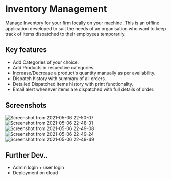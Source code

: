 # Inventory Management

Manage Inventory for your firm locally on your machine. This is an offline application developed to suit the needs of an organisation who want to keep track of items dispatched to their employees temporarily.

## Key features

* Add Categories of your choice.
* Add Products in respective categories.
* Increase/Decrease a product's quantity manually as per availability.
* Dispatch history with summary of all orders.
* Detailed Dispatched items history with print functionality.
* Email alert whenever items are dispatched with full details of order.

## Screenshots

![Screenshot from 2021-05-06 22-50-07](https://user-images.githubusercontent.com/52563724/117339518-73d01200-aebd-11eb-8f11-c3c597d921aa.png)
![Screenshot from 2021-05-06 22-48-31](https://user-images.githubusercontent.com/52563724/117339616-919d7700-aebd-11eb-93a5-3670f211fcf4.png)
![Screenshot from 2021-05-06 22-49-08](https://user-images.githubusercontent.com/52563724/117339625-93ffd100-aebd-11eb-859c-389307844cad.png)
![Screenshot from 2021-05-06 22-49-24](https://user-images.githubusercontent.com/52563724/117339631-95c99480-aebd-11eb-843c-6b90d221174e.png)
![Screenshot from 2021-05-06 22-49-49](https://user-images.githubusercontent.com/52563724/117339640-96fac180-aebd-11eb-837b-bce9ee22ead2.png)

## Further Dev..

* Admin login + user login
* Deployment on cloud
